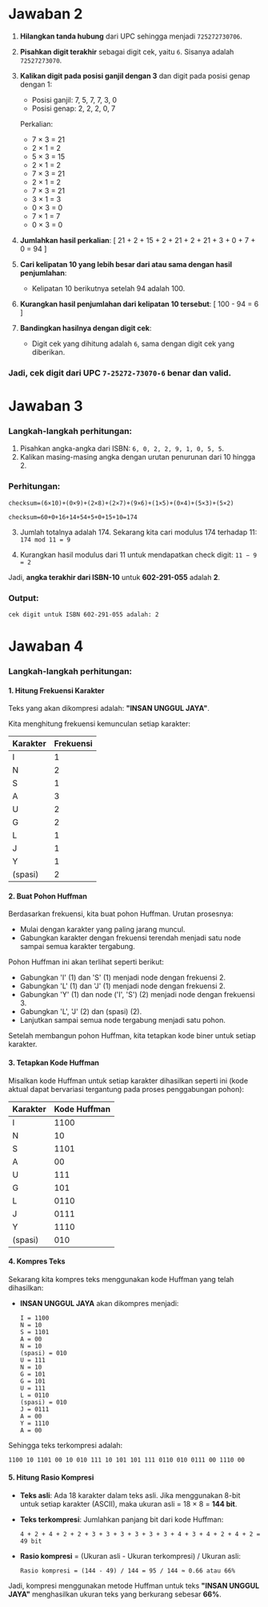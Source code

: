 # Jawaban 2

1. **Hilangkan tanda hubung** dari UPC sehingga menjadi `725272730706`.

2. **Pisahkan digit terakhir** sebagai digit cek, yaitu `6`. Sisanya adalah `72527273070`.

3. **Kalikan digit pada posisi ganjil dengan 3** dan digit pada posisi genap dengan 1:
   - Posisi ganjil: 7, 5, 7, 7, 3, 0
   - Posisi genap: 2, 2, 2, 0, 7

   Perkalian:
   - 7 × 3 = 21
   - 2 × 1 = 2
   - 5 × 3 = 15
   - 2 × 1 = 2
   - 7 × 3 = 21
   - 2 × 1 = 2
   - 7 × 3 = 21
   - 3 × 1 = 3
   - 0 × 3 = 0
   - 7 × 1 = 7
   - 0 × 3 = 0

4. **Jumlahkan hasil perkalian**:
   \[
   21 + 2 + 15 + 2 + 21 + 2 + 21 + 3 + 0 + 7 + 0 = 94
   \]

5. **Cari kelipatan 10 yang lebih besar dari atau sama dengan hasil penjumlahan**:
   - Kelipatan 10 berikutnya setelah 94 adalah 100.

6. **Kurangkan hasil penjumlahan dari kelipatan 10 tersebut**:
   \[
   100 - 94 = 6
   \]

7. **Bandingkan hasilnya dengan digit cek**:
   - Digit cek yang dihitung adalah `6`, sama dengan digit cek yang diberikan.

### Jadi, cek digit dari UPC `7-25272-73070-6` benar dan valid.

# Jawaban 3

### Langkah-langkah perhitungan:
1. Pisahkan angka-angka dari ISBN: `6, 0, 2, 2, 9, 1, 0, 5, 5`.
2. Kalikan masing-masing angka dengan urutan penurunan dari 10 hingga 2.

### Perhitungan:
`checksum=(6×10)+(0×9)+(2×8)+(2×7)+(9×6)+(1×5)+(0×4)+(5×3)+(5×2)`

`checksum=60+0+16+14+54+5+0+15+10=174`

3. Jumlah totalnya adalah 174. Sekarang kita cari modulus 174 terhadap 11:
`174 mod 11 = 9`

4. Kurangkan hasil modulus dari 11 untuk mendapatkan check digit:
`11 − 9 = 2`

Jadi, **angka terakhir dari ISBN-10** untuk **602-291-055** adalah **2**.

### Output:
```
cek digit untuk ISBN 602-291-055 adalah: 2
```
# Jawaban 4

### Langkah-langkah perhitungan:

#### 1. Hitung Frekuensi Karakter
Teks yang akan dikompresi adalah: **"INSAN UNGGUL JAYA"**.

Kita menghitung frekuensi kemunculan setiap karakter:

| Karakter | Frekuensi |
|----------|-----------|
| I        | 1         |
| N        | 2         |
| S        | 1         |
| A        | 3         |
| U        | 2         |
| G        | 2         |
| L        | 1         |
| J        | 1         |
| Y        | 1         |
| (spasi)  | 2         |

#### 2. Buat Pohon Huffman
Berdasarkan frekuensi, kita buat pohon Huffman. Urutan prosesnya:
- Mulai dengan karakter yang paling jarang muncul.
- Gabungkan karakter dengan frekuensi terendah menjadi satu node sampai semua karakter tergabung.

Pohon Huffman ini akan terlihat seperti berikut:
- Gabungkan 'I' (1) dan 'S' (1) menjadi node dengan frekuensi 2.
- Gabungkan 'L' (1) dan 'J' (1) menjadi node dengan frekuensi 2.
- Gabungkan 'Y' (1) dan node ('I', 'S') (2) menjadi node dengan frekuensi 3.
- Gabungkan 'L', 'J' (2) dan (spasi) (2).
- Lanjutkan sampai semua node tergabung menjadi satu pohon.

Setelah membangun pohon Huffman, kita tetapkan kode biner untuk setiap karakter.

#### 3. Tetapkan Kode Huffman
Misalkan kode Huffman untuk setiap karakter dihasilkan seperti ini (kode aktual dapat bervariasi tergantung pada proses penggabungan pohon):

| Karakter | Kode Huffman |
|----------|--------------|
| I        | 1100         |
| N        | 10           |
| S        | 1101         |
| A        | 00           |
| U        | 111          |
| G        | 101          |
| L        | 0110         |
| J        | 0111         |
| Y        | 1110         |
| (spasi)  | 010          |

#### 4. Kompres Teks
Sekarang kita kompres teks menggunakan kode Huffman yang telah dihasilkan:

- **INSAN UNGGUL JAYA** akan dikompres menjadi:
  ```
  I = 1100
  N = 10
  S = 1101
  A = 00
  N = 10
  (spasi) = 010
  U = 111
  N = 10
  G = 101
  G = 101
  U = 111
  L = 0110
  (spasi) = 010
  J = 0111
  A = 00
  Y = 1110
  A = 00
  ```

Sehingga teks terkompresi adalah:  
```
1100 10 1101 00 10 010 111 10 101 101 111 0110 010 0111 00 1110 00
```

#### 5. Hitung Rasio Kompresi
- **Teks asli**: Ada 18 karakter dalam teks asli. Jika menggunakan 8-bit untuk setiap karakter (ASCII), maka ukuran asli = 18 × 8 = **144 bit**.
- **Teks terkompresi**: Jumlahkan panjang bit dari kode Huffman:
  ```
  4 + 2 + 4 + 2 + 2 + 3 + 3 + 3 + 3 + 3 + 3 + 4 + 3 + 4 + 2 + 4 + 2 = 49 bit
  ```

- **Rasio kompresi** = (Ukuran asli - Ukuran terkompresi) / Ukuran asli:
  ```
  Rasio kompresi = (144 - 49) / 144 = 95 / 144 ≈ 0.66 atau 66%
  ```

Jadi, kompresi menggunakan metode Huffman untuk teks **"INSAN UNGGUL JAYA"** menghasilkan ukuran teks yang berkurang sebesar **66%**.
